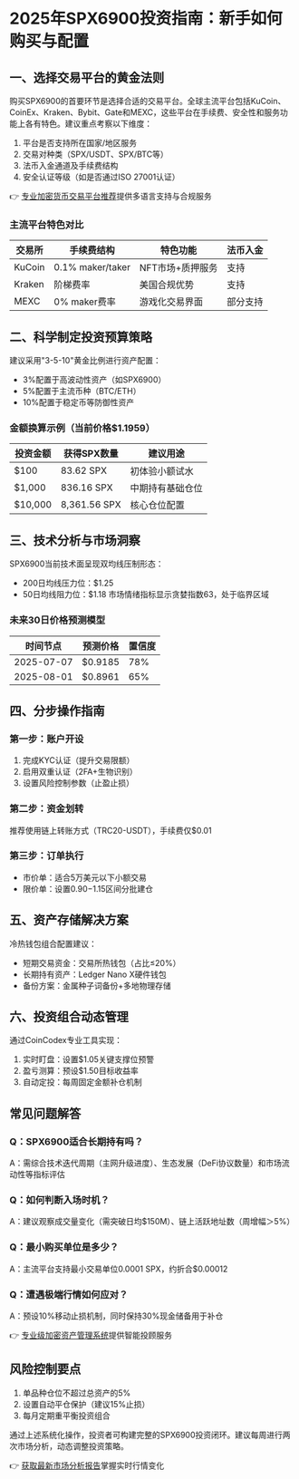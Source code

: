# 2025年SPX6900投资指南：新手如何购买与配置

## 一、选择交易平台的黄金法则
购买SPX6900的首要环节是选择合适的交易平台。全球主流平台包括KuCoin、CoinEx、Kraken、Bybit、Gate和MEXC，这些平台在手续费、安全性和服务功能上各有特色。建议重点考察以下维度：
1. 平台是否支持所在国家/地区服务
2. 交易对种类（SPX/USDT、SPX/BTC等）
3. 法币入金通道及手续费结构
4. 安全认证等级（如是否通过ISO 27001认证）

👉 [专业加密货币交易平台推荐](https://bit.ly/okx_welcome)提供多语言支持与合规服务

### 主流平台特色对比
| 交易所   | 手续费结构        | 特色功能                  | 法币入金 |
|----------|-------------------|---------------------------|----------|
| KuCoin   | 0.1% maker/taker  | NFT市场+质押服务          | 支持     |
| Kraken   | 阶梯费率          | 美国合规优势              | 支持     |
| MEXC     | 0% maker费率      | 游戏化交易界面            | 部分支持 |

## 二、科学制定投资预算策略
建议采用"3-5-10"黄金比例进行资产配置：
- 3%配置于高波动性资产（如SPX6900）
- 5%配置于主流币种（BTC/ETH）
- 10%配置于稳定币等防御性资产

### 金额换算示例（当前价格$1.1959）
| 投资金额 | 获得SPX数量 | 建议用途                |
|----------|-------------|-------------------------|
| $100     | 83.62 SPX   | 初体验小额试水          |
| $1,000   | 836.16 SPX  | 中期持有基础仓位        |
| $10,000  | 8,361.56 SPX| 核心仓位配置            |

## 三、技术分析与市场洞察
SPX6900当前技术面呈现双均线压制形态：
- 200日均线压力位：$1.25
- 50日均线阻力位：$1.18
市场情绪指标显示贪婪指数63，处于临界区域

### 未来30日价格预测模型
| 时间节点   | 预测价格      | 置信度 |
|------------|---------------|--------|
| 2025-07-07 | $0.9185       | 78%    |
| 2025-08-01 | $0.8961       | 65%    |

## 四、分步操作指南
### 第一步：账户开设
1. 完成KYC认证（提升交易限额）
2. 启用双重认证（2FA+生物识别）
3. 设置风险控制参数（止盈止损）

### 第二步：资金划转
推荐使用链上转账方式（TRC20-USDT），手续费仅$0.01

### 第三步：订单执行
- 市价单：适合5万美元以下小额交易
- 限价单：设置$0.90-$1.15区间分批建仓

## 五、资产存储解决方案
冷热钱包组合配置建议：
- 短期交易资金：交易所热钱包（占比≤20%）
- 长期持有资产：Ledger Nano X硬件钱包
- 备份方案：金属种子词备份+多地物理存储

## 六、投资组合动态管理
通过CoinCodex专业工具实现：
1. 实时盯盘：设置$1.05关键支撑位预警
2. 盈亏测算：预设$1.50目标收益率
3. 自动定投：每周固定金额补仓机制

## 常见问题解答
### Q：SPX6900适合长期持有吗？
A：需综合技术迭代周期（主网升级进度）、生态发展（DeFi协议数量）和市场流动性等指标评估

### Q：如何判断入场时机？
A：建议观察成交量变化（需突破日均$150M）、链上活跃地址数（周增幅＞5%）

### Q：最小购买单位是多少？
A：主流平台支持最小交易单位0.0001 SPX，约折合$0.00012

### Q：遭遇极端行情如何应对？
A：预设10%移动止损机制，同时保持30%现金储备用于补仓

👉 [专业级加密资产管理系统](https://bit.ly/okx_welcome)提供智能投顾服务

## 风险控制要点
1. 单品种仓位不超过总资产的5%
2. 设置自动平仓保护（建议15%止损）
3. 每月定期重平衡投资组合

通过上述系统化操作，投资者可构建完整的SPX6900投资闭环。建议每周进行两次市场分析，动态调整投资策略。

👉 [获取最新市场分析报告](https://bit.ly/okx_welcome)掌握实时行情变化